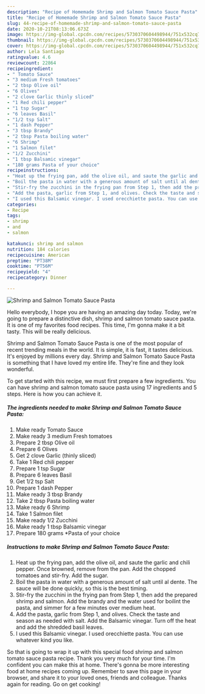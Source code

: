 ```yaml
---
description: "Recipe of Homemade Shrimp and Salmon Tomato Sauce Pasta"
title: "Recipe of Homemade Shrimp and Salmon Tomato Sauce Pasta"
slug: 44-recipe-of-homemade-shrimp-and-salmon-tomato-sauce-pasta
date: 2020-10-21T08:13:06.673Z
image: https://img-global.cpcdn.com/recipes/5730370604498944/751x532cq70/shrimp-and-salmon-tomato-sauce-pasta-recipe-main-photo.jpg
thumbnail: https://img-global.cpcdn.com/recipes/5730370604498944/751x532cq70/shrimp-and-salmon-tomato-sauce-pasta-recipe-main-photo.jpg
cover: https://img-global.cpcdn.com/recipes/5730370604498944/751x532cq70/shrimp-and-salmon-tomato-sauce-pasta-recipe-main-photo.jpg
author: Lela Santiago
ratingvalue: 4.6
reviewcount: 22864
recipeingredient:
- " Tomato Sauce"
- "3 medium Fresh tomatoes"
- "2 tbsp Olive oil"
- "6 Olives"
- "2 clove Garlic thinly sliced"
- "1 Red chili pepper"
- "1 tsp Sugar"
- "6 leaves Basil"
- "1/2 tsp Salt"
- "1 dash Pepper"
- "3 tbsp Brandy"
- "2 tbsp Pasta boiling water"
- "6 Shrimp"
- "1 Salmon filet"
- "1/2 Zucchini"
- "1 tbsp Balsamic vinegar"
- "180 grams Pasta of your choice"
recipeinstructions:
- "Heat up the frying pan, add the olive oil, and saute the garlic and chili pepper. Once browned, remove from the pan. Add the chopped tomatoes and stir-fry. Add the sugar."
- "Boil the pasta in water with a generous amount of salt until al dente. The sauce will be done quickly, so this is the best timing."
- "Stir-fry the zucchini in the frying pan from Step 1, then add the prepared shrimp and salmon. Add the brandy and the water used for boilint the pasta, and simmer for a few minutes over medium heat."
- "Add the pasta, garlic from Step 1, and olives. Check the taste and season as needed with salt. Add the Balsamic vinegar. Turn off the heat and add the shredded basil leaves."
- "I used this Balsamic vinegar. I used orecchiette pasta. You can use whatever kind you like."
categories:
- Recipe
tags:
- shrimp
- and
- salmon

katakunci: shrimp and salmon 
nutrition: 184 calories
recipecuisine: American
preptime: "PT38M"
cooktime: "PT56M"
recipeyield: "4"
recipecategory: Dinner

---
```



![Shrimp and Salmon Tomato Sauce Pasta](https://img-global.cpcdn.com/recipes/5730370604498944/751x532cq70/shrimp-and-salmon-tomato-sauce-pasta-recipe-main-photo.jpg)

Hello everybody, I hope you are having an amazing day today. Today, we're going to prepare a distinctive dish, shrimp and salmon tomato sauce pasta. It is one of my favorites food recipes. This time, I'm gonna make it a bit tasty. This will be really delicious.



Shrimp and Salmon Tomato Sauce Pasta is one of the most popular of recent trending meals in the world. It is simple, it is fast, it tastes delicious. It's enjoyed by millions every day. Shrimp and Salmon Tomato Sauce Pasta is something that I have loved my entire life. They're fine and they look wonderful.


To get started with this recipe, we must first prepare a few ingredients. You can have shrimp and salmon tomato sauce pasta using 17 ingredients and 5 steps. Here is how you can achieve it.

<!--inarticleads1-->

##### The ingredients needed to make Shrimp and Salmon Tomato Sauce Pasta:

1. Make ready  Tomato Sauce
1. Make ready 3 medium Fresh tomatoes
1. Prepare 2 tbsp Olive oil
1. Prepare 6 Olives
1. Get 2 clove Garlic (thinly sliced)
1. Take 1 Red chili pepper
1. Prepare 1 tsp Sugar
1. Prepare 6 leaves Basil
1. Get 1/2 tsp Salt
1. Prepare 1 dash Pepper
1. Make ready 3 tbsp Brandy
1. Take 2 tbsp Pasta boiling water
1. Make ready 6 Shrimp
1. Take 1 Salmon filet
1. Make ready 1/2 Zucchini
1. Make ready 1 tbsp Balsamic vinegar
1. Prepare 180 grams *Pasta of your choice




<!--inarticleads2-->

##### Instructions to make Shrimp and Salmon Tomato Sauce Pasta:

1. Heat up the frying pan, add the olive oil, and saute the garlic and chili pepper. Once browned, remove from the pan. Add the chopped tomatoes and stir-fry. Add the sugar.
1. Boil the pasta in water with a generous amount of salt until al dente. The sauce will be done quickly, so this is the best timing.
1. Stir-fry the zucchini in the frying pan from Step 1, then add the prepared shrimp and salmon. Add the brandy and the water used for boilint the pasta, and simmer for a few minutes over medium heat.
1. Add the pasta, garlic from Step 1, and olives. Check the taste and season as needed with salt. Add the Balsamic vinegar. Turn off the heat and add the shredded basil leaves.
1. I used this Balsamic vinegar. I used orecchiette pasta. You can use whatever kind you like.




So that is going to wrap it up with this special food shrimp and salmon tomato sauce pasta recipe. Thank you very much for your time. I'm confident you can make this at home. There's gonna be more interesting food at home recipes coming up. Remember to save this page in your browser, and share it to your loved ones, friends and colleague. Thanks again for reading. Go on get cooking!
